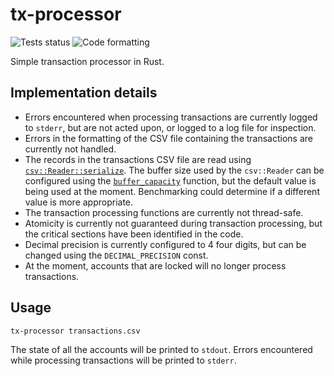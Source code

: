 # tx-processor
![Tests status](https://github.com/louib/tx-processor/workflows/tests/badge.svg)
![Code formatting](https://github.com/louib/tx-processor/workflows/formatting/badge.svg)

Simple transaction processor in Rust.

## Implementation details
* Errors encountered when processing transactions are currently logged to `stderr`, but are not acted upon, or logged
  to a log file for inspection.
* Errors in the formatting of the CSV file containing the transactions are currently not handled.
* The records in the transactions CSV file are read using [`csv::Reader::serialize`](https://docs.rs/csv/1.1.6/csv/struct.Reader.html#method.deserialize).
  The buffer size used by the `csv::Reader` can be configured using the [`buffer_capacity`](https://docs.rs/csv/1.1.6/csv/struct.Reader.html#method.deserialize)
  function, but the default value is being used at the moment. Benchmarking could determine if a different value is more appropriate.
* The transaction processing functions are currently not thread-safe.
* Atomicity is currently not guaranteed during transaction processing, but the critical sections have been identified in the code.
* Decimal precision is currently configured to 4 four digits, but can be changed using the `DECIMAL_PRECISION` const.
* At the moment, accounts that are locked will no longer process transactions.

## Usage
```
tx-processor transactions.csv
```

The state of all the accounts will be printed to `stdout`.
Errors encountered while processing transactions will be printed to `stderr`.
